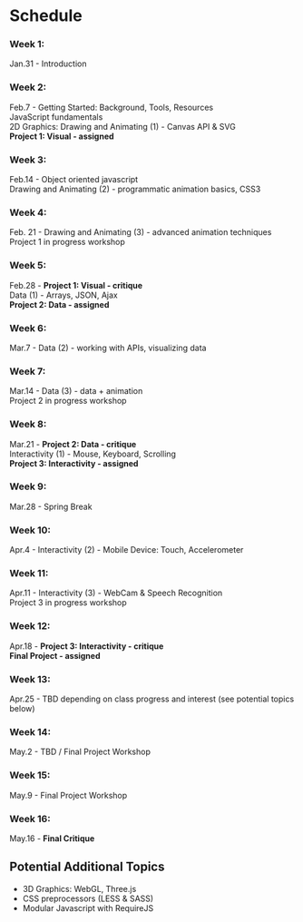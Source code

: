Schedule
========

### Week 1:
Jan.31 - Introduction

### Week 2:
Feb.7 - Getting Started: Background, Tools, Resources  
JavaScript fundamentals  
2D Graphics: Drawing and Animating (1) - Canvas API & SVG  
**Project 1: Visual - assigned**  

### Week 3:
Feb.14 - Object oriented javascript  
Drawing and Animating (2) - programmatic animation basics, CSS3

### Week 4:
Feb. 21 - Drawing and Animating (3) - advanced animation techniques  
Project 1 in progress workshop

### Week 5:
Feb.28 - **Project 1: Visual - critique**  
Data (1) - Arrays, JSON, Ajax  
**Project 2: Data - assigned**

### Week 6: 
Mar.7 - Data (2) - working with APIs, visualizing data

### Week 7: 
Mar.14 - Data (3) - data + animation  
Project 2 in progress workshop

### Week 8:
Mar.21 - **Project 2: Data - critique**  
Interactivity (1) - Mouse, Keyboard, Scrolling  
**Project 3: Interactivity - assigned**

### Week 9: 
Mar.28 - Spring Break

### Week 10: 
Apr.4 - Interactivity (2) - Mobile Device: Touch, Accelerometer

### Week 11: 
Apr.11 - Interactivity (3) - WebCam & Speech Recognition  
Project 3 in progress workshop

### Week 12: 
Apr.18 - **Project 3: Interactivity - critique**  
**Final Project - assigned**

### Week 13: 
Apr.25 - TBD depending on class progress and interest (see potential topics below)

### Week 14: 
May.2 - TBD / Final Project Workshop

### Week 15: 
May.9 - Final Project Workshop

### Week 16:
May.16 - **Final Critique**


Potential Additional Topics
---

-   3D Graphics: WebGL, Three.js
-   CSS preprocessors (LESS & SASS)
-   Modular Javascript with RequireJS